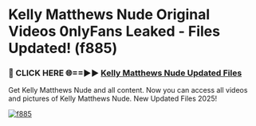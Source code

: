 # Kelly Matthews Nude Original Videos 0nlyFans Leaked - Files Updated! (f885)

<h3>🔴 CLICK HERE 🌐==►► <a href="https://tinyurl.com/5h6xmrr3" rel="nofollow">Kelly Matthews Nude Updated Files</a></h3>

Get Kelly Matthews Nude and all content. Now you can access all videos and pictures of Kelly Matthews Nude. New Updated Files 2025!

[![f885](https://i.imgur.com/KVD873Z.gif)](https://tinyurl.com/5h6xmrr3)
